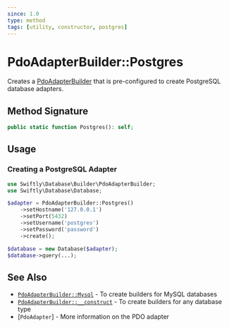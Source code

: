 ```yaml
---
since: 1.0
type: method
tags: [utility, constructor, postgres]
---
```

# PdoAdapterBuilder::Postgres

Creates a [PdoAdapterBuilder](./index.md) that is pre-configured to create
PostgreSQL database adapters.

## Method Signature

```php
public static function Postgres(): self;
```

## Usage
### Creating a PostgreSQL Adapter

```php
use Swiftly\Database\Builder\PdoAdapterBuilder;
use Swiftly\Database\Database;

$adapter = PdoAdapterBuilder::Postgres()
    ->setHostname('127.0.0.1')
    ->setPort(5432)
    ->setUsername('postgres')
    ->setPassword('password')
    ->create();

$database = new Database($adapter);
$database->query(...);
```

## See Also

* [`PdoAdapterBuilder::Mysql`](./Mysql.md) - To create builders for MySQL databases
* [`PdoAdapterBuilder::__construct`](./construct.md) - To create builders for any database type
* [`PdoAdapter`] - More information on the PDO adapter